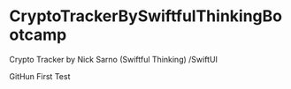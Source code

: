 # CryptoTrackerBySwiftfulThinkingBootcamp
Crypto Tracker by Nick Sarno (Swiftful Thinking)  /SwiftUI

GitHun First Test

